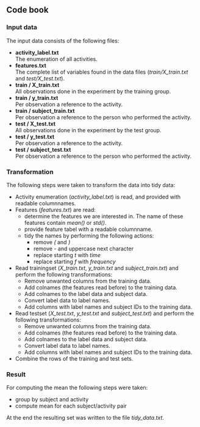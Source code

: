 Code book
---
### Input data
The input data consists of the following files:

- **activity_label.txt**<br>
The enumeration of all activities.
- **features.txt**<br>
The complete list of variables found in the data files (*train/X_train.txt* and *test/X_test.txt*).
- **train / X_train.txt**<br>
All observations done in the experiment by the training group.
- **train / y_train.txt**<br>
Per observation a reference to the activity.
- **train / subject_train.txt**<br>
Per observation a reference to the person who performed the activity.
- **test / X_test.txt**<br>
All observations done in the experiment by the test group.
- **test / y_test.txt**<br>
Per observation a reference to the activity.
- **test / subject_test.txt**<br>
Per observation a reference to the person who performed the activity.

### Transformation
The following steps were taken to transform the data into tidy data:

- Activity enumeration (*activity_label.txt*) is read, and provided with readable columnnames.
- Features (*features.txt*) are read:
    - determine the features we are interested in. The name of these features contain *mean()* or *std()*.
    - provide feature tabel with a readable columnname. 
    - tidy the names by performing the following actions:
        - remove *(* and *)*
        - remove - and uppercase next character
        - replace starting *t* with *time*
        - replace starting *f* with *frequency*
- Read trainingset (*X_train.txt*, *y_train.txt* and *subject_train.txt*) and perform the following transformations:
    - Remove unwanted columns from the training data.
    - Add colnames (the features read before) to the training data.
    - Add colnames to the label data and subject data.
    - Convert label data to label names.
    - Add columns with label names and subject IDs to the training data.
- Read testset (*X_test.txt*, *y_test.txt* and *subject_test.txt*) and perform the following transformations:
    - Remove unwanted columns from the training data.
    - Add colnames (the features read before) to the training data.
    - Add colnames to the label data and subject data.
    - Convert label data to label names.
    - Add columns with label names and subject IDs to the training data.
- Combine the rows of the training and test sets.

### Result
For computing the mean the following steps were taken:
- group by subject and activity
- compute mean for each subject/activity pair

At the end the resulting set was written to the file *tidy_data.txt*.